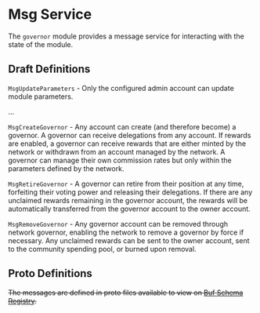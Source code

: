 # Msg Service

The `governor` module provides a message service for interacting with the state of the module.

## Draft Definitions

`MsgUpdateParameters` - Only the configured admin account can update module parameters.

...

`MsgCreateGovernor` - Any account can create (and therefore become) a governor. A governor can receive delegations from any account. If rewards are enabled, a governor can receive rewards that are either minted by the network or withdrawn from an account managed by the network. A governor can manage their own commission rates but only within the parameters defined by the network.

`MsgRetireGovernor` - A governor can retire from their position at any time, forfeiting their voting power and releasing their delegations. If there are any unclaimed rewards remaining in the governor account, the rewards will be automatically transferred from the governor account to the owner account.

`MsgRemoveGovernor` - Any governor account can be removed through network governor, enabling the network to remove a governor by force if necessary. Any unclaimed rewards can be sent to the owner account, sent to the community spending pool, or burned upon removal. 

## Proto Definitions

~~The messages are defined in proto files available to view on [Buf Schema Registry](https://buf.build/chora/governor).~~

<!-- listed alphabetically -->

